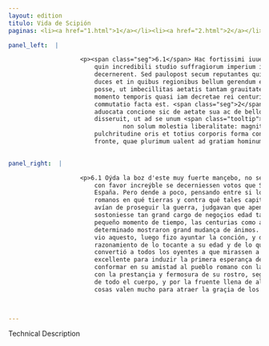 ```yaml
---
layout: edition
titulo: Vida de Scipión
paginas: <li><a href="1.html">1</a></li><li><a href="2.html">2</a></li><li><a href="3.html">3</a></li><li><a href="4.html">4</a></li><li><a href="5.html">5</a></li><li><a href="6.html">6</a></li><li><a href="7.html">7</a></li><li><a href="8.html">8</a></li><li><a href="9.html">9</a></li><li><a href="10.html">10</a></li><li><a href="11.html">11</a></li><li><a href="12.html">12</a></li><li><a href="13.html">13</a></li><li><a href="14.html">14</a></li><li><a href="15.html">15</a></li><li><a href="16.html">16</a></li><li><a href="17.html">17</a></li><li><a href="18.html">18</a></li><li><a href="19.html">19</a></li><li><a href="20.html">20</a></li><li><a href="21.html">21</a></li><li><a href="22.html">22</a></li><li><a href="23.html">23</a></li><li><a href="24.html">24</a></li><li><a href="25.html">25</a></li><li><a href="26.html">26</a></li><li><a href="27.html">27</a></li><li><a href="28.html">28</a></li><li><a href="29.html">29</a></li><li><a href="30.html">30</a></li><li><a href="31.html">31</a></li><li><a href="32.html">32</a></li><li><a href="33.html">33</a></li><li><a href="34.html">34</a></li><li><a href="35.html">35</a></li><li><a href="36.html">36</a></li><li><a href="37.html">37</a></li><li><a href="38.html">38</a></li><li><a href="39.html">39</a></li><li><a href="40.html">40</a></li><li><a href="41.html">41</a></li><li><a href="42.html">42</a></li><li><a href="43.html">43</a></li><li><a href="44.html">44</a></li><li><a href="45.html">45</a></li><li><a href="46.html">46</a></li><li><a href="47.html">47</a></li><li><a href="48.html">48</a></li><li><a href="49.html">49</a></li><li><a href="50.html">50</a></li><li><a href="51.html">51</a></li><li><a href="52.html">52</a></li><li><a href="53.html">53</a></li><li><a href="54.html">54</a></li><li><a href="55.html">55</a></li><li><a href="56.html">56</a></li><li><a href="57.html">57</a></li><li><a href="58.html">58</a></li><li><a href="59.html">59</a></li><li><a href="60.html">60</a></li><li><a href="61.html">61</a></li><li><a href="62.html">62</a></li><li><a href="63.html">63</a></li><li><a href="64.html">64</a></li><li><a href="65.html">65</a></li><li><a href="66.html">66</a></li><li><a href="67.html">67</a></li><li><a href="68.html">68</a></li><li><a href="69.html">69</a></li><li><a href="70.html">70</a></li><li><a href="71.html">71</a></li><li><a href="72.html">72</a></li><li><a href="73.html">73</a></li><li><a href="74.html">74</a></li>

panel_left:  |

                    <p><span class="seg">6.1</span> Hac fortissimi iuuenis audita uoce nulla mora interposita est,
                        quin incredibili studio suffragiorum imperium in Hispaniam Scipioni
                        decernerent. Sed paulopost secum reputantes quirites aduersus quos Poenorum
                        duces et in quibus regionibus bellum gerendum esset, uix censebant fieri
                        posse, ut imbecillitas aetatis tantam grauitatem rerum sustineret. Quare
                        momento temporis quasi iam decretae rei centurias poeniteret magna animorum
                        commutatio facta est. <span class="seg">2</span> Quod ubi animaduertit Scipio, statim
                        aduocata concione sic de aetate sua ac de bello quod gerendum erat
                        disseruit, ut ad se unum <span class="tooltip">intuendum<span class="tooltiptext">imitandum intuendum #R audiendum #U </span></span> omnes <span class="tooltip">audientes<span class="tooltiptext">intuentes #U </span></span> conuerteret, et ad pristinam spem bene gerendae rei populum <span class="tooltip">Romanum animi<span class="tooltiptext">romanum reuocaret. Fuit enim Scipio
                                non solum molestia liberalitate: magnitudine animi #F #M #N #P #R #S #U #W </span></span> aliisque uirtutibus uehementer excellens, sed praestans etiam
                        pulchritudine oris et totius corporis forma conspicuus laeta atque hilari
                        fronte, quae plurimum ualent ad gratiam hominum conciliandam. </p>
                

panel_right:  |

                    <p>6.1 Oýda la boz d'este muy fuerte mançebo, no se interpuso tardança para que
                        con favor increýble se decerniessen votos que Scipión fuesse por capitán en
                        España. Pero dende a poco, pensando entre si los quirites o çibdadanos
                        romanos en qué tierras y contra qué tales capitanes de los carthegineses
                        avían de proseguir la guerra, judgavan que apenas se podiesse fazer que
                        sostoniesse tan grand cargo de negoçios edad tan flaca. Assí que en un
                        pequeño momento de tiempo, las centurias como arrepentidas de lo que avían
                        determinado mostraron grand mudança de ánimos. <span class="seg">2</span> Quando Scipión
                        vio aquesto, luego fizo ayuntar la conción, y de tal manera fizo su
                        razonamiento de lo tocante a su edad y de lo que fazer se devía, que
                        convertió a todos los oyentes a que mirassen a él sólo como a varón muy
                        excellente para induzir la primera esperança de fazer bien el negoçio y para
                        conformar en su amistad al pueblo romano con las otras sus virtudes, y aun
                        con la prestançia y fermosura de su rostro, segund él era claro en la forma
                        de todo el cuerpo, y por la fruente llena de alegría y de plazer, las quales
                        cosas valen mucho para atraer la graçia de los ombres. </p>

                

---
```


Technical Description 